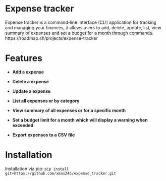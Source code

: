 <h1>Expense tracker</h1>
Expense tracker is a command-line interface (CLI) application for tracking and managing your finances, it allows users to add, delete, update, list, view summary of expenses and set a budget for a month through commands.
https://roadmap.sh/projects/expense-tracker
<h1>Features</h1>
<ul>
  <li><p><b>Add a expense</b></p></li>
  <li><p><b>Delete a expense</b></p></li>
  <li><p><b>Update a expense</b></p></li>
  <li><p><b>List all expenses or by category</b></p></li>
  <li><p><b>View summary of all expenses or for a specific month</b></p></li>
  <li><p><b>Set a budget limit for a month which will display a warning when exceeded</b></p></li>
  <li><p><b>Export expenses to a CSV file</b></p></li>
</ul>
<h1>Installation</h1>
Installation via pip:
<code>pip install git+https://github.com/xmax245/expense_tracker.git</code>
